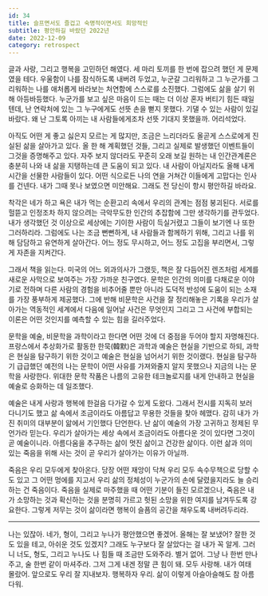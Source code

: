 ```yaml
---
id: 34
title: 슬프면서도 즐겁고 숙명적이면서도 희망적인
subtitle: 평안하길 바랐던 2022년
date: 2022-12-09
category: retrospect
---
```


글과 사랑, 그리고 행복을 고민하던 해였다. 세 마리 토끼를 한 번에 잡으려 했던 게 문제였을 테다. 우울함이 나를 잠식하도록 내버려 두었고, 누군갈 그리워하고 그 누군가를 그리워하는 나를 애처롭게 바라보는 처연함에 스스로를 소진했다. 그럼에도 삶을 살기 위해 아등바등했다. 누군가를 보고 싶은 마음이 드는 때는 더 이상 혼자 버티기 힘든 때일 텐데, 난 연락처에 있는 그 누구에게도 선뜻 손을 뻗지 못했다. 기댈 수 있는 사람이 있길 바랐다. 왜 난 그토록 아끼는 내 사람들에게조차 선뜻 기대지 못했을까. 어리석었다.

아직도 어떤 게 좋고 싫은지 모르는 게 많지만, 조금은 느리더라도 올곧게 스스로에게 진실된 삶을 살아가고 있다. 올 한 해 계획했던 것들, 그리고 실제로 발생했던 이벤트들이 그것을 증명해주고 있다. 자주 보지 않더라도 꾸준히 오래 보길 원하는 내 인간관계론은 충분히 나와 내 삶을 지탱하는데 큰 도움이 되고 있다. 내 사람이 아닐지라도 올해 내게 시간을 선물한 사람들이 있다. 어떤 식으로든 나의 연을 거쳐간 이들에게 고맙다는 인사를 건넨다. 내가 그때 못나 보였으면 미안해요. 그래도 전 당신이 항시 평안하길 바라요.

착각은 네가 하고 욕은 내가 먹는 순환고리 속에서 우리의 관계는 점점 붕괴된다. 서로를 헐뜯고 인정조차 하지 않으려는 극악무도한 인간의 추잡함에 그만 생각하기를 관두었다. 내가 생각했던 것 이상으로 세상에는 기이한 사람이 득실거렸고 그들이 보기엔 나 또한 그러하리라. 그럼에도 나는 조금 뻔뻔하게, 내 사람들과 함께하기 위해, 그리고 나를 위해 담담하고 유연하게 살아간다. 어느 정도 무시하고, 어느 정도 고집을 부리면서, 그렇게 자존을 지켜간다.

그래서 책을 읽는다. 미국의 어느 외과의사가 그랬듯, 책은 잘 다듬어진 렌즈처럼 세계를 새로운 사막으로 보여주는 가장 가까운 친구였다. 문학은 인간의 의미를 다채로운 이야기로 전하며 다른 사람의 경험을 비추어줄 뿐만 아니라 도덕적 반성에 도움이 되는 소재를 가장 풍부하게 제공했다. 그에 반해 비문학은 사건을 잘 정리해놓은 기록을 우리가 살아가는 역동적인 세계에서 다음에 일어날 사건은 무엇인지 그리고 그 사건에 부합되는 이론은 어떤 것인지를 예측할 수 있는 힘을 길러주었다.

문학을 예술, 비문학을 과학이라고 한다면 어떤 것에 더 중점을 두어야 할지 자명해진다. 프랑스에서 추상화가로 활동한 한묵(韓默)은 과학과 예술은 현실을 기반으로 하되, 과학은 현실을 탐구하기 위한 것이고 예술은 현실을 넘어서기 위한 것이랬다. 현실을 탐구하기 급급했던 예전의 나는 문학이 어떤 사유를 가져와줄지 알지 못했으나 지금의 나는 문학을 사랑한다. 위대한 문학 작품은 나름의 고유한 테크놀로지를 내게 안내하고 현실을 예술로 승화하는 데 일조했다.

예술은 내게 사랑과 행복에 한걸음 다가갈 수 있게 도왔다. 그래서 전시를 지독히 보러 다니기도 했고 삶 속에서 조금이라도 아름답고 무용한 것들을 찾아 헤맸다. 감히 내가 가진 취미의 대부분이 앎에서 기인했다 단언한다. 난 삶이 예술의 가장 고귀하고 정제된 무언가라 믿는다. 우리가 살아가는 세상 속에서 조금이라도 아름다운 것이 있다면 그것이 곧 예술이니라. 아름다움을 추구하는 삶이 멋진 삶이고 건강한 삶이다. 이런 삶과 의미 있는 죽음을 위해 사는 것이 곧 우리가 살아가는 이유가 아닐까.

죽음은 우리 모두에게 찾아온다. 당장 어떤 재앙이 닥쳐 우리 모두 속수무책으로 당할 수도 있고 그 어떤 멍에를 지고서 우리 삶의 정체성이 누군가의 손에 달렸을지라도 늘 승리하는 건 죽음이다. 죽음을 실제로 마주했을 때 어떤 기분이 들진 모르겠으나, 죽음은 내가 소망하는 것과 확신하는 것을 분명히 가르고 헛된 소망을 위한 여지를 남겨두도록 강요한다. 그렇게 저무는 것이 삶이라면 행복이 슬픔의 공간을 채우도록 내버려두리라.

---

나는 있잖아. 네가, 형이, 그리고 누나가 평안했으면 좋겠어. 올해는 잘 보냈어? 잘한 것도 있을 테고, 아쉬운 것도 있겠지? 그래도 누구보다 잘 살았다는 걸 내가 꼭 알게. 그러니 너도, 형도, 그리고 누나도 나 힘들 때 조금만 도와주라. 별거 없어. 그냥 나 한번 만나주고, 술 한번 같이 마셔주라. 그저 그게 내겐 정말 큰 힘이 돼. 모두 사랑해. 내가 여태 몰랐어. 앞으로도 우리 잘 지내보자. 행복하자 우리. 삶이 이렇게 아슬아슬해도 참 아름다워.
